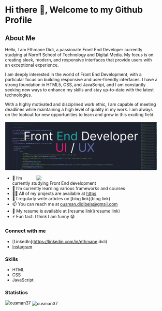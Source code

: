 # Hi there 👋, Welcome to my Github Profile

## About Me

Hello, I am Ethmane Didi, a passionate Front End Developer currently studying at Noroff School of Technology and Digital Media. My focus is on creating sleek, modern, and responsive interfaces that provide users with an exceptional experience.

I am deeply interested in the world of Front End Development, with a particular focus on building responsive and user-friendly interfaces. I have a strong foundation in HTML5, CSS, and JavaScript, and I am constantly seeking new ways to enhance my skills and stay up-to-date with the latest technologies.

With a highly motivated and disciplined work ethic, I am capable of meeting deadlines while maintaining a high level of quality in my work. I am always on the lookout for new opportunities to learn and grow in this exciting field.

![logo](https://github.com/Ousman37/Ousman37/blob/main/banner.png)

<img align="right" width="400" src="https://external-content.duckduckgo.com/iu/?u=https%3A%2F%2Fi.pinimg.com%2Foriginals%2F54%2Fe3%2F7d%2F54e37d8074ebcde1d96c77d7b2a7f310.gif&f=1&nofb=1&ipt=55747f7ebe06f0f1f9a61d4b4132218953a0746e10c97ec84cc6c5b8f1aa6ac9&ipo=images">

- 🔭 I’m currently studying Front End development
- 🌱 I’m currently learning various frameworks and courses
- 👨‍💻 All of my projects are available at [https](https)
- 📝 I regularly write articles on [blog link](blog link)
- 📫 You can reach me at ousman.didibela@gmail.com
- 📄 My resume is available at [resume link](resume link)
- ⚡ Fun fact: I think I am funny 😁

### Connect with me

- [LinkedIn](https://linkedin.com/in/ethmane didi)
- [Instagram](https://instagram.com/codewith_ethmane)

### Skills

- HTML
- CSS
- JavaScript

### Statistics

<p><img align="left" src="https://github-readme-stats.vercel.app/api/top-langs?username=ousman37&show_icons=true&locale=en&layout=compact" alt="ousman37" /></p>

<p>&nbsp;<img align="center" src="https://github-readme-stats.vercel.app/api?username=ousman37&show_icons=true" alt="ousman37" /></p>
